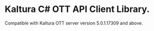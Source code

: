 # Kaltura C# OTT API Client Library.
Compatible with Kaltura OTT server version 5.0.1.17309 and above.
